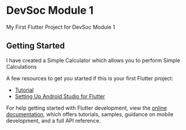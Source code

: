 # DevSoc Module 1

My First Flutter Project for DevSoc Module 1

## Getting Started

I have created a Simple Calculator which allows you to perform Simple Calculations

A few resources to get you started if this is your first Flutter project:

- [Tutorial](https://www.youtube.com/playlist?list=PL4cUxeGkcC9jLYyp2Aoh6hcWuxFDX6PBJ)
- [Setting Up Android Studio for Flutter](https://www.youtube.com/watch?v=9WT9s7jkGEQ&t=137s&ab_channel=UnitedTopTech)

  
For help getting started with Flutter development, view the
[online documentation](https://docs.flutter.dev/), which offers tutorials,
samples, guidance on mobile development, and a full API reference.
